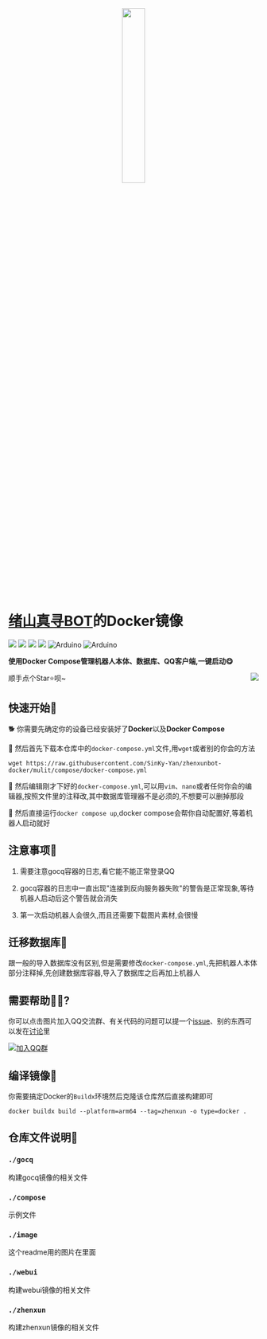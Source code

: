 <!--
 * @Author: 源源圆球 1340793687@outlook.com
 * @Date: 2022-06-03 18:01:14
 * @LastEditors: error: git config user.name && git config user.email & please set dead value or install git
 * @LastEditTime: 2022-08-26 08:42:04
 * @FilePath: /zhenxunbot-docker/README.md
 * Copyright (c) 2022 by 源源圆球 1340793687@outlook.com, All Rights Reserved. 
-->
<div align=center><img width="30%" src="./image/docker.png"/></div>

# [绪山真寻BOT](https://github.com/HibiKier/zhenxun_bot)的Docker镜像

![](https://img.shields.io/github/workflow/status/SinKy-Yan/zhenxunbot-docker/Build%20Docker%20image?label=%E9%95%9C%E5%83%8F%E7%BC%96%E8%AF%91&style=for-the-badge)
![](https://img.shields.io/docker/image-size/jyishit/zhenxun_bot?label=%E9%95%9C%E5%83%8F%E5%A4%A7%E5%B0%8F&style=for-the-badge&logo=docker&logoColor=white&color=2496ED)
![](https://img.shields.io/docker/pulls/jyishit/zhenxun_bot?label=%E4%B8%8B%E8%BD%BD%E6%AC%A1%E6%95%B0&style=for-the-badge)
![](https://img.shields.io/badge/%E6%94%AF%E6%8C%81%E6%9E%B6%E6%9E%84-amd64%7Carm64-FF69B4?style=for-the-badge)
![Arduino](https://img.shields.io/badge/-Debian-A81D33?style=for-the-badge&logo=debian&logoColor=white)
![Arduino](https://img.shields.io/badge/-Python3.9-3776AB?style=for-the-badge&logo=python&logoColor=white)

**使用Docker Compose管理机器人本体、数据库、QQ客户端,一键启动😋**

<img align=right src='https://github.githubassets.com/images/mona-whisper.gif' />

顺手点个Star⭐呗~

## 快速开始🚀

🐕 你需要先确定你的设备已经安装好了**Docker**以及**Docker Compose**

🐂 然后首先下载本仓库中的`docker-compose.yml`文件,用`wget`或者别的你会的方法

```shell
wget https://raw.githubusercontent.com/SinKy-Yan/zhenxunbot-docker/mulit/compose/docker-compose.yml
```

🐖 然后编辑刚才下好的`docker-compose.yml`,可以用`vim`、`nano`或者任何你会的编辑器,按照文件里的注释改,其中数据库管理器不是必须的,不想要可以删掉那段

🐏 然后直接运行`docker compose up`,docker compose会帮你自动配置好,等着机器人启动就好

## 注意事项🧐

1. 需要注意gocq容器的日志,看它能不能正常登录QQ

2. gocq容器的日志中一直出现"连接到反向服务器失败"的警告是正常现象,等待机器人启动后这个警告就会消失

3. 第一次启动机器人会很久,而且还需要下载图片素材,会很慢

## 迁移数据库📑

跟一般的导入数据库没有区别,但是需要修改`docker-compose.yml`,先把机器人本体部分注释掉,先创建数据库容器,导入了数据库之后再加上机器人

## 需要帮助🐱‍💻?

你可以点击图片加入QQ交流群、有关代码的问题可以提一个[issue](https://github.com/SinKy-Yan/zhenxunbot-docker/issues/new)、别的东西可以发在[讨论](https://github.com/SinKy-Yan/zhenxunbot-docker/discussions)里

[![加入QQ群](https://img.shields.io/badge/QQ%E7%BE%A4-1034439737-ddff95?style=for-the-badge)](https://jq.qq.com/?_wv=1027&k=u8PgBkMZ)

## 编译镜像🐋

你需要搞定Docker的`Buildx`环境然后克隆该仓库然后直接构建即可

```
docker buildx build --platform=arm64 --tag=zhenxun -o type=docker .
```

## 仓库文件说明📂

### `./gocq`

构建gocq镜像的相关文件

### `./compose`

示例文件

### `./image`

这个readme用的图片在里面

### `./webui`

构建webui镜像的相关文件

### `./zhenxun`

构建zhenxun镜像的相关文件
